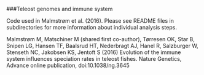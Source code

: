 ###Teleost genomes and immune system

Code used in Malmstrøm et al. (2016). Please see README files in subdirectories for more information about individual analysis steps.

Malmstrøm M, Matschiner M (shared first co-author), Tørresen OK, Star B, Snipen LG, Hansen TF, Baalsrud HT, Nederbragt AJ, Hanel R, Salzburger W, Stenseth NC, Jakobsen KS, Jentoft S (2016) Evolution of the immune system influences speciation rates in teleost fishes. Nature Genetics, Advance online publication, doi:10.1038/ng.3645

